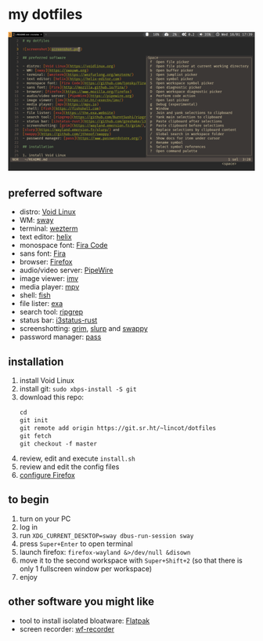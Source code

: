 # my dotfiles

![screenshot](screenshot.png)

## preferred software

- distro: [Void Linux](https://voidlinux.org)
- WM: [sway](https://swaywm.org)
- terminal: [wezterm](https://wezfurlong.org/wezterm/)
- text editor: [helix](https://helix-editor.com)
- monospace font: [Fira Code](https://github.com/tonsky/FiraCode)
- sans font: [Fira](http://mozilla.github.io/Fira/)
- browser: [Firefox](https://www.mozilla.org/firefox)
- audio/video server: [PipeWire](https://pipewire.org)
- image viewer: [imv](https://sr.ht/~exec64/imv/)
- media player: [mpv](https://mpv.io)
- shell: [fish](https://fishshell.com)
- file lister: [exa](https://the.exa.website)
- search tool: [ripgrep](https://github.com/BurntSushi/ripgrep)
- status bar: [i3status-rust](https://github.com/greshake/i3status-rust/)
- screenshotting: [grim](https://wayland.emersion.fr/grim/),
[slurp](https://wayland.emersion.fr/slurp/) and
[swappy](https://github.com/jtheoof/swappy)
- password manager: [pass](https://www.passwordstore.org/)

## installation

1. install Void Linux
2. install git: `sudo xbps-install -S git`
3. download this repo:
    ```fish
    cd
    git init
    git remote add origin https://git.sr.ht/~lincot/dotfiles
    git fetch
    git checkout -f master
    ```
4. review, edit and execute `install.sh`
5. review and edit the config files
6. [configure Firefox](ff_configuration.md)

## to begin

1. turn on your PC
2. log in
3. run `XDG_CURRENT_DESKTOP=sway dbus-run-session sway`
4. press `Super+Enter` to open terminal
5. launch firefox: `firefox-wayland &>/dev/null &disown`
6. move it to the second workspace with `Super+Shift+2`
(so that there is only 1 fullscreen window per workspace)
7. enjoy

## other software you might like

- tool to install isolated bloatware: [Flatpak](https://www.flatpak.org)
- screen recorder: [wf-recorder](https://github.com/ammen99/wf-recorder)
